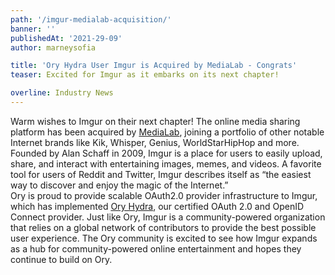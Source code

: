 ```yaml
---
path: '/imgur-medialab-acquisition/'
banner: ''
publishedAt: '2021-29-09'
author: marneysofia

title: 'Ory Hydra User Imgur is Acquired by MediaLab - Congrats'
teaser: Excited for Imgur as it embarks on its next chapter!

overline: Industry News
---
```


Warm wishes to Imgur on their next chapter! The online media sharing platform has been acquired by [MediaLab](https://imgur.com/gallery/We6yCM2), joining a portfolio of other notable Internet brands like Kik, Whisper, Genius, WorldStarHipHop and more. Founded by Alan Schaff in 2009, Imgur is a place for users to easily upload, share, and interact with entertaining images, memes, and videos. A favorite tool for users of Reddit and Twitter, Imgur describes itself  as “the easiest way to discover and enjoy the magic of the Internet.”  
Ory is proud to provide scalable OAuth2.0 provider infrastructure to Imgur, which has implemented [Ory Hydra](https://github.com/ory/hydra), our certified OAuth 2.0 and OpenID Connect provider. Just like Ory, Imgur is a community-powered organization that relies on a global network of contributors to provide the best possible user experience. The Ory community is excited to see how Imgur expands as a hub for community-powered online entertainment and hopes they continue to build on Ory. 


